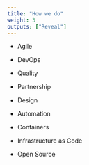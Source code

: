 ```yaml
---
title: "How we do"
weight: 3
outputs: ["Reveal"]
---
```




- Agile
- DevOps
- Quality
- Partnership

- Design
- Automation
- Containers
- Infrastructure as Code
 
- Open Source
